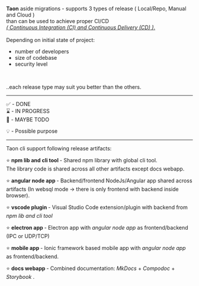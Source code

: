 **Taon** aside
migrations - supports 3 types of release ( Local/Repo, Manual and Cloud )<br>
than can be used to achieve proper CI/CD<br>
[*( Continuous Integration (CI) and Continuous Delivery (CD) )*.](https://en.wikipedia.org/wiki/CI/CD)
<br>
<br>
Depending on initial state of project:<br>

- number of developers<br>
- size of codebase<br>
- security level<br>
<br>

..each release type may suit you better than the others.

----
✅ - DONE  <br>
⌛ - IN PROGRESS <br>
🤔 - MAYBE TODO<br>

💡 - Possible purpose <br>

---

Taon cli support following release artifacts:

⭐ <b>npm lib and cli tool </b> - Shared npm library with global cli tool. <br>
The library code is shared across all other artifacts except docs webapp.

⭐ <b>angular node app </b> - Backend/frontend NodeJs/Angular app shared across<br>
 artifacts (In websql mode -> there is only frontend with backend inside browser).

⭐ <b>vscode plugin </b> - Visual Studio Code extension/plugin with backend from *npm lib and cli tool*

⭐ <b>electron app   </b> - Electron app with *angular node app* as frontend/backend (IPC or UDP/TCP)

⭐ <b>mobile app  </b> - Ionic framework based mobile app with *angular node app* as frontend/backend.

⭐ <b>docs webapp  </b> - Combined documentation: *MkDocs* + *Compodoc*  + *Storybook* .
